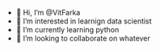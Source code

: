 - 👋 Hi, I’m @VitFarka
- 👀 I’m interested in learnign data scientist
- 🌱 I’m currently learning python
- 💞️ I’m looking to collaborate on whatever

<!---
VitFarka/VitFarka is a ✨ special ✨ repository because its `README.md` (this file) appears on your GitHub profile.
You can click the Preview link to take a look at your changes.
--->
